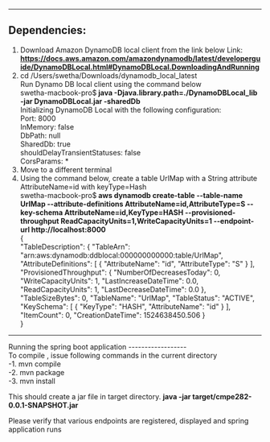 -------------
Dependencies:
-------------
1. Download Amazon DynamoDB local client from the link below
Link: <b> <u> https://docs.aws.amazon.com/amazondynamodb/latest/developerguide/DynamoDBLocal.html#DynamoDBLocal.DownloadingAndRunning </u></b><br>
2. cd /Users/swetha/Downloads/dynamodb_local_latest <br>
Run Dynamo DB local client using the command below  <br>
swetha-macbook-pro$<b> java -Djava.library.path=./DynamoDBLocal_lib -jar DynamoDBLocal.jar -sharedDb </b> <br>
Initializing DynamoDB Local with the following configuration: <br>
Port: 8000 <br>
InMemory: false <br>
DbPath: null <br>
SharedDb: true <br>
shouldDelayTransientStatuses: false <br>
CorsParams: *  <br>
3. Move to a different terminal <Br>
4. Using the command below, create a table UrlMap with a String attribute AttributeName=id with keyType=Hash <br> 
swetha-macbook-pro$<b> aws dynamodb create-table --table-name UrlMap --attribute-definitions AttributeName=id,AttributeType=S  --key-schema AttributeName=id,KeyType=HASH --provisioned-throughput ReadCapacityUnits=1,WriteCapacityUnits=1 --endpoint-url http://localhost:8000 </b> <br>
{ <br>
    "TableDescription": {
        "TableArn": "arn:aws:dynamodb:ddblocal:000000000000:table/UrlMap",<br> 
        "AttributeDefinitions": [
            {
                "AttributeName": "id", 
                "AttributeType": "S"
            }
        ], 
        "ProvisionedThroughput": {
            "NumberOfDecreasesToday": 0, 
            "WriteCapacityUnits": 1, 
            "LastIncreaseDateTime": 0.0, 
            "ReadCapacityUnits": 1, 
            "LastDecreaseDateTime": 0.0
        }, 
        "TableSizeBytes": 0, 
        "TableName": "UrlMap", 
        "TableStatus": "ACTIVE", 
        "KeySchema": [
            {
                "KeyType": "HASH", 
                "AttributeName": "id"
            }
        ], 
        "ItemCount": 0, 
        "CreationDateTime": 1524638450.506
    } <br>
} <br>

------------------
Running the spring boot application
------------------ <br>
To compile , issue following commands in the current directory <br>
-1. mvn compile <br>
-2. mvn package <br>
-3. mvn install <br>

This should create a jar file in target directory.
<b>java -jar target/cmpe282-0.0.1-SNAPSHOT.jar</b> <br>

Please verify that various endpoints are registered, displayed and spring application runs 
